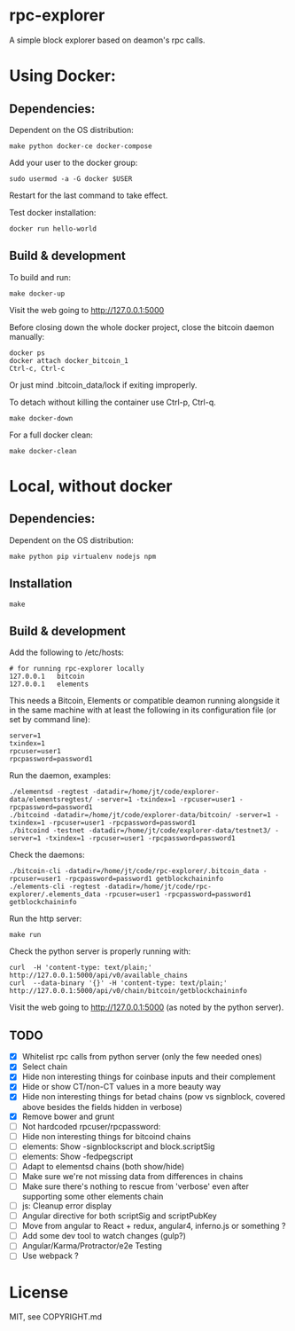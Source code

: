 # rpc-explorer

A simple block explorer based on deamon's rpc calls.

# Using Docker:

## Dependencies:

Dependent on the OS distribution:

```
make python docker-ce docker-compose
```

Add your user to the docker group:

```
sudo usermod -a -G docker $USER
```

Restart for the last command to take effect.

Test docker installation:

```
docker run hello-world
```

## Build & development

To build and run:

```
make docker-up
```

Visit the web going to http://127.0.0.1:5000

Before closing down the whole docker project, close the bitcoin daemon manually:

```
docker ps
docker attach docker_bitcoin_1
Ctrl-c, Ctrl-c
```
Or just mind .bitcoin_data/lock if exiting improperly.

To detach without killing the container use Ctrl-p, Ctrl-q.

```
make docker-down
```

For a full docker clean:

```
make docker-clean
```

# Local, without docker

## Dependencies:

Dependent on the OS distribution:

```
make python pip virtualenv nodejs npm
```

## Installation

```
make
```

## Build & development

Add the following to /etc/hosts:

```
# for running rpc-explorer locally
127.0.0.1	bitcoin
127.0.0.1	elements
```

This needs a Bitcoin, Elements or compatible deamon running alongside
it in the same machine with at least the following in its
configuration file (or set by command line):

```
server=1
txindex=1
rpcuser=user1
rpcpassword=password1
```

Run the daemon, examples:
```
./elementsd -regtest -datadir=/home/jt/code/explorer-data/elementsregtest/ -server=1 -txindex=1 -rpcuser=user1 -rpcpassword=password1
./bitcoind -datadir=/home/jt/code/explorer-data/bitcoin/ -server=1 -txindex=1 -rpcuser=user1 -rpcpassword=password1
./bitcoind -testnet -datadir=/home/jt/code/explorer-data/testnet3/ -server=1 -txindex=1 -rpcuser=user1 -rpcpassword=password1
```

Check the daemons:

```
./bitcoin-cli -datadir=/home/jt/code/rpc-explorer/.bitcoin_data -rpcuser=user1 -rpcpassword=password1 getblockchaininfo
./elements-cli -regtest -datadir=/home/jt/code/rpc-explorer/.elements_data -rpcuser=user1 -rpcpassword=password1 getblockchaininfo
```

Run the http server:

```
make run
```

Check the python server is properly running with:

```
curl  -H 'content-type: text/plain;' http://127.0.0.1:5000/api/v0/available_chains
curl  --data-binary '{}' -H 'content-type: text/plain;' http://127.0.0.1:5000/api/v0/chain/bitcoin/getblockchaininfo
```

Visit the web going to http://127.0.0.1:5000 (as noted by the python server).


## TODO

- [x] Whitelist rpc calls from python server (only the few needed ones)
- [x] Select chain
- [x] Hide non interesting things for coinbase inputs and their complement
- [x] Hide or show CT/non-CT values in a more beauty way
- [x] Hide non interesting things for betad chains (pow vs signblock, covered above besides the fields hidden in verbose)
- [x] Remove bower and grunt
- [ ] Not hardcoded rpcuser/rpcpassword:
- [ ] Hide non interesting things for bitcoind chains
- [ ] elements: Show -signblockscript and block.scriptSig
- [ ] elements: Show -fedpegscript
- [ ] Adapt to elementsd chains (both show/hide)
- [ ] Make sure we're not missing data from differences in chains
- [ ] Make sure there's nothing to rescue from 'verbose' even after supporting some other elements chain
- [ ] js: Cleanup error display
- [ ] Angular directive for both scriptSig and scriptPubKey
- [ ] Move from angular to React + redux, angular4, inferno.js or something ?
- [ ] Add some dev tool to watch changes (gulp?)
- [ ] Angular/Karma/Protractor/e2e Testing
- [ ] Use webpack ?

# License

MIT, see COPYRIGHT.md
